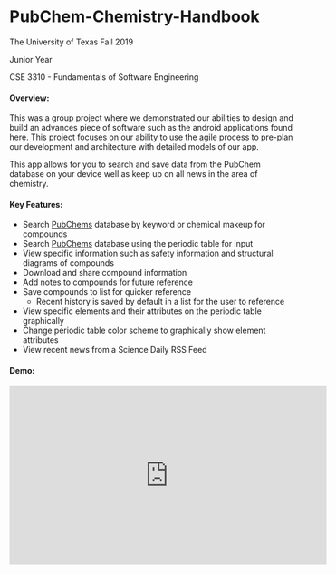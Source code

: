 # PubChem-Chemistry-Handbook
The University of Texas Fall 2019

Junior Year

CSE 3310 - Fundamentals of Software Engineering

#### Overview:
This was a group project where we demonstrated our abilities to design and build an advances piece of software such as the android applications found here. This project focuses on our ability to use the agile process to pre-plan our development and architecture with detailed models of our app.

This app allows for you to search and save data from the PubChem database on your device well as keep up on all news in the area of chemistry.

#### Key Features:
* Search [PubChems](https://pubchem.ncbi.nlm.nih.gov/) database by keyword or chemical makeup for compounds
* Search [PubChems](https://pubchem.ncbi.nlm.nih.gov/) database using the periodic table for input
* View specific information such as safety information and structural diagrams of compounds
* Download and share compound information
* Add notes to compounds for future reference
* Save compounds to list for quicker reference
  * Recent history is saved by default in a list for the user to reference
* View specific elements and their attributes on the periodic table graphically
* Change periodic table color scheme to graphically show element attributes
* View recent news from a Science Daily RSS Feed

#### Demo:
<iframe width="560" height="315" src="https://www.youtube.com/embed/xi6R8rE1GJU" title="YouTube video player" frameborder="0" allow="accelerometer; autoplay; clipboard-write; encrypted-media; gyroscope; picture-in-picture" allowfullscreen></iframe>
